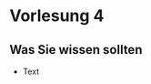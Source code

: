 # Vorlesung 4

<!--```{admonition} Hier geht zum Quiz...-->
<!--:class: tip-->
<!--[Quiz zum Thema "Python Syntax"](jupyterquiz/quiz_syntax.ipynb)-->
<!--```-->

## Was Sie wissen sollten
* Text

<!--## Download Vorlesungsfolien-->
<!---->
<!--{Download}`Hier<slides/V1.pdf>` können sie die Vorlesungsfolien zur Vorlesung 2 herunterladen.-->

<!--## Videos to watch...-->
<!--::::{grid}-->
<!--:class-container: text-center-->
<!--:gutter: 3-->
<!---->
<!--:::{grid-item-card}-->
<!--:columns: 5-->
<!--:class-header: bg-light-->
<!--Facts and Myths about Python names and values - PyCon 2015 (Ned Batchelder)-->
<!---->
<!--<iframe width="200" height="113" src="https://www.youtube.com/embed/_AEJHKGk9ns" title="YouTube video player" frameborder="0" allow="accelerometer; autoplay; clipboard-write; encrypted-media; gyroscope; picture-in-picture; web-share" allowfullscreen></iframe>-->
<!--:::-->
<!---->
<!---->
<!--::::-->

